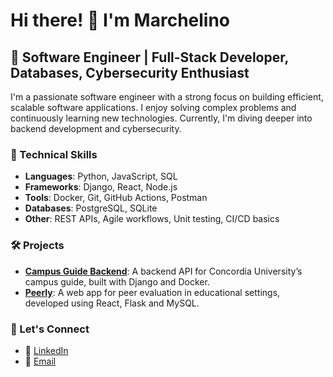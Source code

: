 # Hi there! 👋 I'm Marchelino

## 🚀 Software Engineer | Full-Stack Developer, Databases, Cybersecurity Enthusiast

I'm a passionate software engineer with a strong focus on building efficient, scalable software applications. I enjoy solving complex problems and continuously learning new technologies. Currently, I'm diving deeper into backend development and cybersecurity.

### 🧰 Technical Skills

- **Languages**: Python, JavaScript, SQL  
- **Frameworks**: Django, React, Node.js  
- **Tools**: Docker, Git, GitHub Actions, Postman  
- **Databases**: PostgreSQL, SQLite  
- **Other**: REST APIs, Agile workflows, Unit testing, CI/CD basics

### 🛠️ Projects

* [**Campus Guide Backend**](https://github.com/Marc-Hab/campus-navigation-app): A backend API for Concordia University’s campus guide, built with Django and Docker.
* [**Peerly**](https://github.com/Marc-Hab/peer-evaluation-website): A web app for peer evaluation in educational settings, developed using React, Flask and MySQL.

### 💬 Let's Connect

- 📍 [LinkedIn](linkedin.com/in/marchelino-habchi-779a99205)
- 📧 [Email](mailto:marchelinohabchi@gmail.com)
